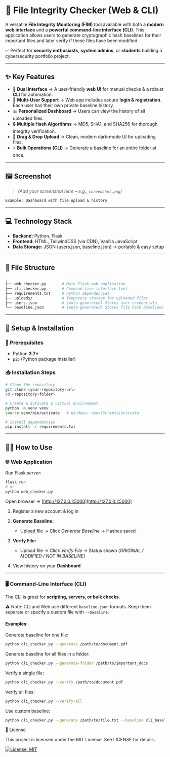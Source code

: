 # 📂 File Integrity Checker (Web & CLI)

A versatile **File Integrity Monitoring (FIM)** tool available with both a **modern web interface** and a **powerful command-line interface (CLI)**.
This application allows users to generate cryptographic hash baselines for their important files and later verify if these files have been modified.

✅ Perfect for **security enthusiasts**, **system admins**, or **students** building a cybersecurity portfolio project.

---

## ✨ Key Features

* 🎨 **Dual Interface** → A user-friendly **web UI** for manual checks & a robust **CLI** for automation.
* 👥 **Multi-User Support** → Web app includes secure **login & registration**. Each user has their own private baseline history.
* 📊 **Personalized Dashboard** → Users can view the history of all uploaded files.
* 🔒 **Multiple Hash Algorithms** → MD5, SHA1, and SHA256 for thorough integrity verification.
* 📂 **Drag & Drop Upload** → Clean, modern dark-mode UI for uploading files.
* ⚡ **Bulk Operations (CLI)** → Generate a baseline for an entire folder at once.

---

## 🖼️ Screenshot

> *(Add your screenshot here – e.g., `screenshot.png`)*

```
Example: Dashboard with file upload & history
```

---

## 💻 Technology Stack

* **Backend:** Python, Flask
* **Frontend:** HTML, TailwindCSS (via CDN), Vanilla JavaScript
* **Data Storage:** JSON (users.json, baseline.json) → portable & easy setup

---

## 📂 File Structure

```bash
.
├── web_checker.py       # Main Flask web application
├── cli_checker.py       # Command-line interface tool
├── requirements.txt     # Python dependencies
├── uploads/             # Temporary storage for uploaded files
├── users.json           # (Auto-generated) Stores user credentials
└── baseline.json        # (Auto-generated) Stores file hash baselines
```

---

## 🚀 Setup & Installation

### 🔧 Prerequisites

* Python **3.7+**
* `pip` (Python package installer)

### 📥 Installation Steps

```bash
# Clone the repository
git clone <your-repository-url>
cd <repository-folder>

# Create & activate a virtual environment
python -m venv venv
source venv/bin/activate   # Windows: venv\Scripts\activate

# Install dependencies
pip install -r requirements.txt
```

---

## 🧑‍💻 How to Use

### 🌐 Web Application

Run Flask server:

```bash
flask run
# or
python web_checker.py
```

Open browser → [http://127.0.0.1:5000](http://127.0.0.1:5000)

1. Register a new account & log in
2. **Generate Baseline:**

   * Upload file → Click *Generate Baseline* → Hashes saved
3. **Verify File:**

   * Upload file → Click *Verify File* → Status shown (*ORIGINAL / MODIFIED / NOT IN BASELINE*)
4. View history on your **Dashboard**

---

### 🖥️ Command-Line Interface (CLI)

The CLI is great for **scripting, servers, or bulk checks**.

⚠️ Note: CLI and Web use different `baseline.json` formats. Keep them separate or specify a custom file with `--baseline`.

#### Examples:

Generate baseline for one file:

```bash
python cli_checker.py --generate /path/to/document.pdf
```

Generate baseline for all files in a folder:

```bash
python cli_checker.py --generate-folder /path/to/important_docs
```

Verify a single file:

```bash
python cli_checker.py --verify /path/to/document.pdf
```

Verify all files:

```bash
python cli_checker.py --verify-all
```

Use custom baseline:

```bash
python cli_checker.py --generate /path/to/file.txt --baseline cli_baseline.json
```
📜 License

This project is licensed under the MIT License.
See LICENSE
 for details.

 [![License: MIT](https://img.shields.io/badge/License-MIT-yellow.svg)](https://opensource.org/licenses/MIT)
